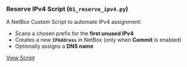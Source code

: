 ### **Reserve IPv4 Script (`01_reserve_ipv4.py`)**

A NetBox Custom Script to automate IPv4 assignment:

- Scans a chosen prefix for the **first unused IPv4**  
- Creates a new **`IPAddress`** in NetBox (only when **Commit** is enabled)  
- Optionally assigns a **DNS name**  

[View Script](../scripts/01_reserve_ipv4.py)
